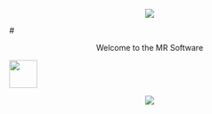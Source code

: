 
<p align="center"><img src="https://user-images.githubusercontent.com/59677362/129116148-94d67df0-5712-4a88-abc2-ae4baca5dd27.png" /></p>
# <p align="center"> Welcome to the MR Software </p>

<p align="left"><img src="https://user-images.githubusercontent.com/59677362/129117151-416fb116-7e75-41b7-9957-f6619da2c6ad.gif" width=50 /></p>

<p align="center"> <img src="https://user-images.githubusercontent.com/59677362/129115543-fda440c2-edee-4992-add8-dac03826f252.PNG" /> </p>

